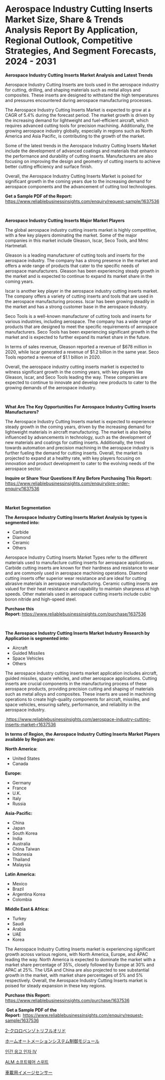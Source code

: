 <p><h1>Aerospace Industry Cutting Inserts Market Size, Share & Trends Analysis Report By Application, Regional Outlook, Competitive Strategies, And Segment Forecasts, 2024 - 2031</h1></p><p><strong>Aerospace Industry Cutting Inserts Market Analysis and Latest Trends</strong></p>
<p><p>Aerospace Industry Cutting Inserts are tools used in the aerospace industry for cutting, drilling, and shaping materials such as metal alloys and composites. These inserts are designed to withstand the high temperatures and pressures encountered during aerospace manufacturing processes.</p><p>The Aerospace Industry Cutting Inserts Market is expected to grow at a CAGR of 5.4% during the forecast period. The market growth is driven by the increasing demand for lightweight and fuel-efficient aircraft, which requires advanced cutting tools for precision machining. Additionally, the growing aerospace industry globally, especially in regions such as North America and Asia Pacific, is contributing to the growth of the market.</p><p>Some of the latest trends in the Aerospace Industry Cutting Inserts Market include the development of advanced coatings and materials that enhance the performance and durability of cutting inserts. Manufacturers are also focusing on improving the design and geometry of cutting inserts to achieve better cutting efficiency and surface finish.</p><p>Overall, the Aerospace Industry Cutting Inserts Market is poised for significant growth in the coming years due to the increasing demand for aerospace components and the advancement of cutting tool technologies.</p></p>
<p><strong>Get a Sample PDF of the Report:&nbsp;</strong> <a href="https://www.reliablebusinessinsights.com/enquiry/request-sample/1637536">https://www.reliablebusinessinsights.com/enquiry/request-sample/1637536</a></p>
<p>&nbsp;</p>
<p><strong>Aerospace Industry Cutting Inserts Major Market Players</strong></p>
<p><p>The global aerospace industry cutting inserts market is highly competitive, with a few key players dominating the market. Some of the major companies in this market include Gleason, Iscar, Seco Tools, and Mmc Hartmetall.</p><p>Gleason is a leading manufacturer of cutting tools and inserts for the aerospace industry. The company has a strong presence in the market and offers a wide range of products that cater to the specific needs of aerospace manufacturers. Gleason has been experiencing steady growth in the market and is expected to continue to expand its market share in the coming years.</p><p>Iscar is another key player in the aerospace industry cutting inserts market. The company offers a variety of cutting inserts and tools that are used in the aerospace manufacturing process. Iscar has been growing steadily in the market and has a strong customer base in the aerospace industry.</p><p>Seco Tools is a well-known manufacturer of cutting tools and inserts for various industries, including aerospace. The company has a wide range of products that are designed to meet the specific requirements of aerospace manufacturers. Seco Tools has been experiencing significant growth in the market and is expected to further expand its market share in the future.</p><p>In terms of sales revenue, Gleason reported a revenue of $678 million in 2020, while Iscar generated a revenue of $1.2 billion in the same year. Seco Tools reported a revenue of $1.1 billion in 2020.</p><p>Overall, the aerospace industry cutting inserts market is expected to witness significant growth in the coming years, with key players like Gleason, Iscar, and Seco Tools leading the way. These companies are expected to continue to innovate and develop new products to cater to the growing demands of the aerospace industry.</p></p>
<p>&nbsp;</p>
<p><strong>What Are The Key Opportunities For Aerospace Industry Cutting Inserts Manufacturers?</strong></p>
<p><p>The Aerospace Industry Cutting Inserts market is expected to experience steady growth in the coming years, driven by the increasing demand for lightweight materials in aircraft manufacturing. The market is also being influenced by advancements in technology, such as the development of new materials and coatings for cutting inserts. Additionally, the trend towards automation and precision machining in the aerospace industry is further fueling the demand for cutting inserts. Overall, the market is projected to expand at a healthy rate, with key players focusing on innovation and product development to cater to the evolving needs of the aerospace sector.</p></p>
<p><strong>Inquire or Share Your Questions If Any Before Purchasing This Report:</strong> <a href="https://www.reliablebusinessinsights.com/enquiry/pre-order-enquiry/1637536">https://www.reliablebusinessinsights.com/enquiry/pre-order-enquiry/1637536</a></p>
<p>&nbsp;</p>
<p><strong>Market Segmentation</strong></p>
<p><strong>The Aerospace Industry Cutting Inserts Market Analysis by types is segmented into:</strong></p>
<p><ul><li>Carbide</li><li>Diamond</li><li>Ceramic</li><li>Others</li></ul></p>
<p><p>Aerospace Industry Cutting Inserts Market Types refer to the different materials used to manufacture cutting inserts for aerospace applications. Carbide cutting inserts are known for their hardness and resistance to wear and are commonly used in aerospace machining operations. Diamond cutting inserts offer superior wear resistance and are ideal for cutting abrasive materials in aerospace manufacturing. Ceramic cutting inserts are valued for their heat resistance and capability to maintain sharpness at high speeds. Other materials used in aerospace cutting inserts include cubic boron nitride and high-speed steel.</p></p>
<p><strong>Purchase this Report:&nbsp;</strong><a href="https://www.reliablebusinessinsights.com/purchase/1637536">https://www.reliablebusinessinsights.com/purchase/1637536</a></p>
<p>&nbsp;</p>
<p><strong>The Aerospace Industry Cutting Inserts Market Industry Research by Application is segmented into:</strong></p>
<p><ul><li>Aircraft</li><li>Guided Missiles</li><li>Space Vehicles</li><li>Others</li></ul></p>
<p><p>The aerospace industry cutting inserts market application includes aircraft, guided missiles, space vehicles, and other aerospace applications. Cutting inserts are crucial components in the manufacturing process of these aerospace products, providing precision cutting and shaping of materials such as metal alloys and composites. These inserts are used in machining operations to create high-quality components for aircraft, missiles, and space vehicles, ensuring safety, performance, and reliability in the aerospace industry.</p></p>
<p><a href="https://www.reliablebusinessinsights.com/aerospace-industry-cutting-inserts-market-r1637536">&nbsp;https://www.reliablebusinessinsights.com/aerospace-industry-cutting-inserts-market-r1637536</a></p>
<p><strong>In terms of Region, the Aerospace Industry Cutting Inserts Market Players available by Region are:</strong></p>
<p>
    <p> <strong> North America: </strong>
        <ul>
            <li>United States</li>
            <li>Canada</li>
        </ul>
        </p> 
    <p> <strong> Europe: </strong>
        <ul>
            <li>Germany</li>
            <li>France</li>
            <li>U.K.</li>
            <li>Italy</li>
            <li>Russia</li>
        </ul>
        </p> 
    <p> <strong> Asia-Pacific: </strong>
        <ul>
            <li>China</li>
            <li>Japan</li>
            <li>South Korea</li>
            <li>India</li>
            <li>Australia</li>
            <li>China Taiwan</li>
            <li>Indonesia</li>
            <li>Thailand</li>
            <li>Malaysia</li>
        </ul>
        </p> 
    <p> <strong> Latin America: </strong>
        <ul>
            <li>Mexico</li>
            <li>Brazil</li>
            <li>Argentina Korea</li>
            <li>Colombia</li>
        </ul>
        </p> 
    <p> <strong> Middle East & Africa: </strong>
        <ul>
            <li>Turkey</li>
            <li>Saudi</li>
            <li>Arabia</li>
            <li>UAE</li>
            <li>Korea</li>
        </ul>
    </p>
    </p>
<p><p>The Aerospace Industry Cutting Inserts market is experiencing significant growth across various regions, with North America, Europe, and APAC leading the way. North America is expected to dominate the market with a market share percentage of 35%, closely followed by Europe at 30% and APAC at 25%. The USA and China are also projected to see substantial growth in the market, with market share percentages of 5% and 5% respectively. Overall, the Aerospace Industry Cutting Inserts market is poised for steady expansion in these key regions.</p></p>
<p><strong>Purchase this Report: </strong><a href="https://www.reliablebusinessinsights.com/purchase/1637536">https://www.reliablebusinessinsights.com/purchase/1637536</a></p>
<p>&nbsp;<strong>Get a Sample PDF of the Report:&nbsp;&nbsp;</strong><a href="https://www.reliablebusinessinsights.com/enquiry/request-sample/1637536">https://www.reliablebusinessinsights.com/enquiry/request-sample/1637536</a></p>
<p><strong></strong></p>
<p><p><a href="https://medium.com/@deontestanton2023/2-%E3%82%AF%E3%83%AD%E3%83%AD%E3%83%99%E3%83%B3%E3%82%BE%E3%83%88%E3%83%AA%E3%83%95%E3%83%AB%E3%82%AA%E3%83%AA%E3%83%89%E3%81%AE%E5%B8%82%E5%A0%B4%E3%82%B7%E3%82%A7%E3%82%A2%E3%81%AE%E6%8E%A8%E7%A7%BB%E3%81%A8%E5%B8%82%E5%A0%B4%E6%88%90%E9%95%B7%E3%83%88%E3%83%AC%E3%83%B3%E3%83%892024%E5%B9%B4-2031%E5%B9%B4-31ab6a423466">2-クロロベンゾトリフルオリド</a></p><p><a href="https://github.com/SkylarReilly36/Market-Research-Report-List-1/blob/main/463681992851.md">ホームオートメーションシステム制御モジュール</a></p><p><a href="https://medium.com/@dadanedu33/%EC%9D%B8%EA%B0%84-%EC%9D%91%EA%B3%A0%EC%9D%B8%EC%9E%90-iv-%EC%8B%9C%EC%9E%A5-%EA%B7%9C%EB%AA%A8%EB%8A%94-%EA%B8%80%EB%A1%9C%EB%B2%8C-%EC%82%B0%EC%97%85%EC%97%90%EC%84%9C-%EC%B5%9C%EA%B3%A0%EC%9D%98-%EB%A7%88%EC%BC%80%ED%8C%85-%EC%B1%84%EB%84%90%EC%9D%84-%EB%B3%B4%EC%97%AC%EC%A4%8D%EB%8B%88%EB%8B%A4-ff4444242704">인간 응고 인자 IV</a></p><p><a href="https://github.com/Nicolasrown5/Market-Research-Report-List-1/blob/main/284940685256.md">ALM 소프트웨어 스위트</a></p><p><a href="https://github.com/joaejkdzgyljvo6/Market-Research-Report-List-2/blob/main/824586092852.md">車載用イメージセンサー</a></p></p>